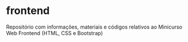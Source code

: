 # frontend
Repositório com informações, materiais e códigos relativos ao Minicurso Web Frontend (HTML, CSS e Bootstrap)
